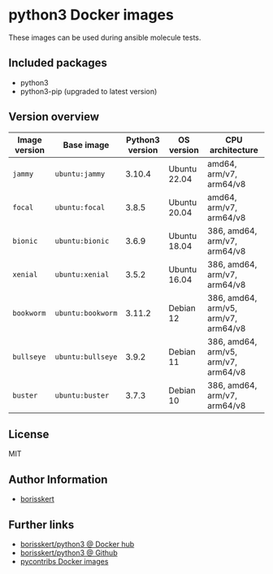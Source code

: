 # python3 Docker images

These images can be used during ansible molecule tests.

## Included packages

* python3
* python3-pip (upgraded to latest version)

## Version overview

| Image version | Base image                  | Python3 version | OS version   | CPU architecture                     |
|---------------|-----------------------------|-----------------|--------------|--------------------------------------|
| `jammy`       | `ubuntu:jammy`              | 3.10.4          | Ubuntu 22.04 | amd64, arm/v7, arm64/v8              |
| `focal`       | `ubuntu:focal`              | 3.8.5           | Ubuntu 20.04 | amd64, arm/v7, arm64/v8              |
| `bionic`      | `ubuntu:bionic`             | 3.6.9           | Ubuntu 18.04 | 386, amd64, arm/v7, arm64/v8         |
| `xenial`      | `ubuntu:xenial`             | 3.5.2           | Ubuntu 16.04 | 386, amd64, arm/v7, arm64/v8         |
| `bookworm`    | `ubuntu:bookworm`           | 3.11.2          | Debian 12    | 386, amd64, arm/v5, arm/v7, arm64/v8 |
| `bullseye`    | `ubuntu:bullseye`           | 3.9.2           | Debian 11    | 386, amd64, arm/v5, arm/v7, arm64/v8 |
| `buster`      | `ubuntu:buster`             | 3.7.3           | Debian 10    | 386, amd64, arm/v7, arm64/v8         |

## License

MIT

## Author Information

* [borisskert](https://github.com/borisskert)

## Further links

* [borisskert/python3 @ Docker hub](https://hub.docker.com/r/borisskert/python3)
* [borisskert/python3 @ Github](https://github.com/borisskert/docker-python3)
* [pycontribs Docker images](https://hub.docker.com/u/pycontribs)
